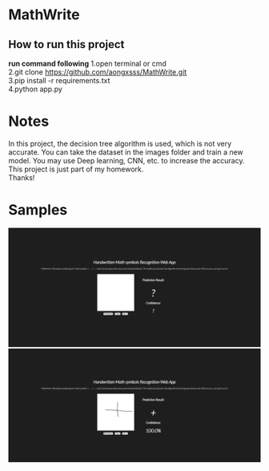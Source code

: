 # MathWrite

## How to run this project <br>

**run command following**
1.open terminal or cmd <br>
2.git clone https://github.com/aongxsss/MathWrite.git <br>
3.pip install -r requirements.txt <br>
4.python app.py <br>

# Notes

In this project, the decision tree algorithm is used, which is not very accurate. You can take the dataset in the images folder and train a new model. You may use Deep learning, CNN, etc. to increase the accuracy.<br>
This project is just part of my homework.<br>
Thanks!

# Samples

![alt text](image_for_readme/mathwrite_1.png)
![alt text](image_for_readme/mathwrite_2.png)
